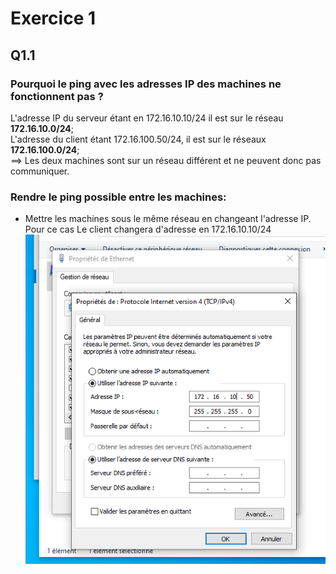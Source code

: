 # Exercice 1
## **Q1.1**
### **Pourquoi le ping avec les adresses IP des machines ne fonctionnent pas ?**  
L'adresse IP du serveur étant en 172.16.10.10/24 il est sur le réseau **172.16.10.0/24**;    
L'adresse du client étant 172.16.100.50/24, il est sur le réseaux **172.16.100.0/24**;  
==> Les deux machines sont sur un réseau différent et ne peuvent donc pas communiquer.

### **Rendre le ping possible entre les machines:**
- Mettre les machines sous le même réseau en changeant l'adresse IP. Pour ce cas Le client changera d'adresse en 172.16.10.10/24
  ![](https://github.com/Bilal-Aldimashq/Checkpoint_2/blob/main/ressources/Capture%20d%E2%80%99%C3%A9cran%202023-11-17%20%C3%A0%2009.37.49.png)
